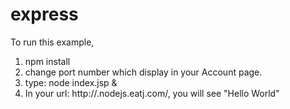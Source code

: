 # express
To run this example,
1. npm install
2. change port number which display in your Account page.
3. type: node index.jsp &
4. In your url: http://<your username>.nodejs.eatj.com/, you will see "Hello World"
                                                                                                                             
